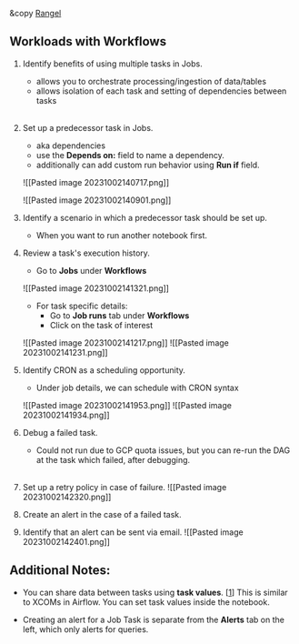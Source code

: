 &copy [Rangel](https://github.com/jtrangel)

## Workloads with Workflows

1.  Identify benefits of using multiple tasks in Jobs.
	- allows you to orchestrate processing/ingestion of data/tables
	- allows isolation of each task and setting of dependencies between tasks
	<br />
2. Set up a predecessor task in Jobs.
	- aka dependencies
	- use the **Depends on:** field to name a dependency.
	- additionally can add custom run behavior using **Run if** field.
		
	![[Pasted image 20231002140717.png]]
	
	![[Pasted image 20231002140901.png]]
	
3. Identify a scenario in which a predecessor task should be set up.
	- When you want to run another notebook first.
	
4. Review a task's execution history.
	- Go to **Jobs** under **Workflows**
	
	![[Pasted image 20231002141321.png]]
	 - For task specific details:
		- Go to **Job runs** tab under **Workflows**
		- Click on the task of interest
			
	![[Pasted image 20231002141217.png]]
	![[Pasted image 20231002141231.png]]

5. Identify CRON as a scheduling opportunity.
	- Under job details, we can schedule with CRON syntax
	
	![[Pasted image 20231002141953.png]]
	![[Pasted image 20231002141934.png]]
	
6. Debug a failed task.
	- Could not run due to GCP quota issues, but you can re-run the DAG at the task which failed, after debugging.
	<br />
7.  Set up a retry policy in case of failure.
	![[Pasted image 20231002142320.png]]
8. Create an alert in the case of a failed task.
9. Identify that an alert can be sent via email.
	![[Pasted image 20231002142401.png]]

## Additional Notes:
- You can share data between tasks using **task values**. [[1](https://docs.databricks.com/en/workflows/jobs/share-task-context.html)] This is similar to XCOMs in Airflow. You can set task values inside the notebook.

- Creating an alert for a Job Task is separate from the **Alerts** tab on the left, which only alerts for queries.